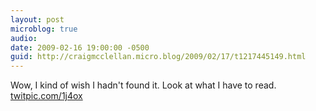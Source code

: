 ```yaml
---
layout: post
microblog: true
audio: 
date: 2009-02-16 19:00:00 -0500
guid: http://craigmcclellan.micro.blog/2009/02/17/t1217445149.html
---
```

Wow, I kind of wish I hadn't found it. Look at what I have to read.  [twitpic.com/1j4ox](http://twitpic.com/1j4ox)
